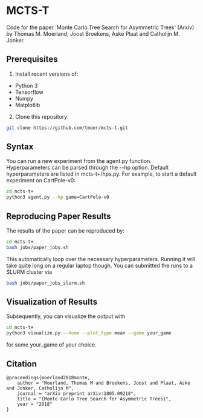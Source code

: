 # MCTS-T
Code for the paper 'Monte Carlo Tree Search for Asymmetric Trees' (Arxiv) by Thomas M. Moerland, Joost Broekens, Aske Plaat and Catholijn M. Jonker. 

## Prerequisites
1. Install recent versions of:
- Python 3
- Tensorflow   
- Numpy
- Matplotlib

2. Clone this repository:
```sh
git clone https://github.com/tmoer/mcts-t.git
```
## Syntax
You can run a new experiment from the agent.py function. Hyperparameters can be parsed through the --hp option. Default hyperparameters are listed in mcts-t+/hps.py. For example, to start a default experiment on CartPole-v0:
```sh
cd mcts-t+
python3 agent.py --hp game=CartPole-v0
```

## Reproducing Paper Results
The results of the paper can be reproduced by:
```sh
cd mcts-t+
bash jobs/paper_jobs.sh
``` 
This automatically loop over the necessary hyperparameters. Running it will take quite long on a regular laptop though. You can submitted the runs to a SLURM cluster via
```sh
bash jobs/paper_jobs_slurm.sh
``` 

## Visualization of Results
Subsequently, you can visualize the output with 
```sh
cd mcts-t+
python3 visualize.py --home --plot_type mean --game your_game 
``` 
for some your_game of your choice. 

## Citation
```
@proceedings{moerland2018monte,
	author = "Moerland, Thomas M and Broekens, Joost and Plaat, Aske and Jonker, Catholijn M",
	journal = "arXiv preprint arXiv:1805.09218",
	title = "{Monte Carlo Tree Search for Asymmetric Trees}",
	year = "2018"
}
```


